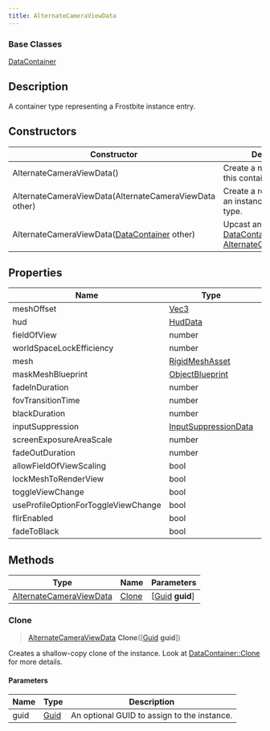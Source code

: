 ```yaml
---
title: AlternateCameraViewData
---
```

### Base Classes

[DataContainer](/vext/ref/shared/class/datacontainer)

## Description

A container type representing a Frostbite instance entry.

## Constructors

| Constructor                                                                        | Description                                                                                                                           |
| ---------------------------------------------------------------------------------- | ------------------------------------------------------------------------------------------------------------------------------------- |
| AlternateCameraViewData()                                                          | Create a new instance of this container type.                                                                                         |
| AlternateCameraViewData(AlternateCameraViewData other)                             | Create a reference copy of an instance of the same type.                                                                              |
| AlternateCameraViewData([DataContainer](/vext/ref/shared/class/datacontainer) other) | Upcast an instance of type [DataContainer](/vext/ref/shared/class/datacontainer) to [AlternateCameraViewData](AlternateCameraViewData). |

## Properties

| Name                                | Type                                         | Description |
| ----------------------------------- | -------------------------------------------- | ----------- |
| meshOffset                          | [Vec3](/vext/ref/shared/class/Vec3)            |             |
| hud                                 | [HudData](HudData)                           |             |
| fieldOfView                         | number                                       |             |
| worldSpaceLockEfficiency            | number                                       |             |
| mesh                                | [RigidMeshAsset](RigidMeshAsset)             |             |
| maskMeshBlueprint                   | [ObjectBlueprint](ObjectBlueprint)           |             |
| fadeInDuration                      | number                                       |             |
| fovTransitionTime                   | number                                       |             |
| blackDuration                       | number                                       |             |
| inputSuppression                    | [InputSuppressionData](InputSuppressionData) |             |
| screenExposureAreaScale             | number                                       |             |
| fadeOutDuration                     | number                                       |             |
| allowFieldOfViewScaling             | bool                                         |             |
| lockMeshToRenderView                | bool                                         |             |
| toggleViewChange                    | bool                                         |             |
| useProfileOptionForToggleViewChange | bool                                         |             |
| flirEnabled                         | bool                                         |             |
| fadeToBlack                         | bool                                         |             |

## Methods

| Type                                               | Name            | Parameters                                     |
| -------------------------------------------------- | --------------- | ---------------------------------------------- |
| [AlternateCameraViewData](AlternateCameraViewData) | [Clone](#clone) | \[[Guid](/vext/ref/shared/class/guid) **guid**\] |

### Clone

> [AlternateCameraViewData](AlternateCameraViewData) **Clone**(\[[Guid](/vext/ref/shared/class/guid) **guid**\])

Creates a shallow-copy clone of the instance. Look at [DataContainer::Clone](/vext/ref/shared/class/datacontainer#clone) for more details.

#### Parameters

| Name | Type         | Description                                 |
| ---- | ------------ | ------------------------------------------- |
| guid | [Guid](Guid) | An optional GUID to assign to the instance. |
